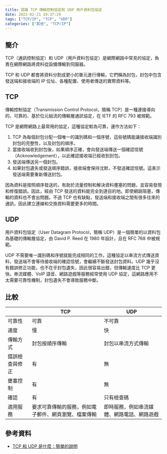 ```yaml
---
title: 認識 TCP 傳輸控制協定和 UDP 用戶資料包協定
date: 2022-02-21 19:37:29
tags: ["TCP/IP", "TCP", "UDP"]
categories: ["其他", "TCP/IP"]
---
```


## 簡介

TCP（通訊控制協定）和 UDP（用戶資料包協定）是網際網路中常見的協定，負責在網際網路將資料從設備傳輸到伺服器。

TCP 和 UDP 都會將資料分割成更小的單元進行傳輸，它們稱為封包，封包中包含發送端和接收端的 IP 位址、各種配置、使用者傳送的實際資料等。

## TCP

傳輸控制協定（Transmission Control Protocol，簡稱 TCP）是一種連接導向的、可靠的、基於位元組流的傳輸層通訊協定，在 IETF 的 RFC 793 被規範。

TCP 是網際網路上最常用的協定，這種協定較為可靠，運作方法如下：

1. TCP 為每個封包分配一個唯一的識別碼和一個序號，這些號碼能讓接收端識別封包的完整性，以及封包的順序。
2. 當接收端收到封包後，如果順序正確，會向發送端傳送一個確認信號（Acknowledgement），以此確認接收端已經收到封包。
3. 發送端傳送另一個封包。
4. 如果封包遺失或發送順序錯誤，接收端會保持沈默，不發送確認信號。這表示發送端需要重新傳送封包。

因為資料是按照順序發送的，有助於流量控制和解決資料壅塞的問題，並容易發現和修復錯誤。因此，經由 TCP 發送的資料能完全到達目的地。即使網路阻塞，傳輸的資料也不會出問題。不過 TCP 也有缺點，發送端和接收端之間有很多往來的通訊，因此建立連線和交換資料需要更多的時間。

## UDP

用戶資料包協定（User Datagram Protocol，簡稱 UDP）是一個簡單的以資料包為基礎的傳輸層協定，由 David P. Reed 在 1980 年設計，且在 RFC 768 中被規範。

UDP 不需要唯一識別碼和序號就能完成相同的工作。這種協定以串流方式傳送資料，發送端不會等待接收端的確認信號，會繼續不斷發送封包資料。UDP 幾乎沒有錯誤修正功能，也不在乎封包遺失，因此很容易出錯，但傳輸速度比 TCP 更快。串流媒體、VoIP 語音、網路遊戲等服務經常使用 UDP 協定，這網路應用不太需要可靠性機制，封包遺失不會導致服務中斷。

## 比較

| | TCP | UDP |
| --- | --- | --- |
| 可靠性 | 可靠 | 不可靠 |
| 速度 | 慢 | 快 |
| 傳輸方式 | 封包按順序傳輸 | 封包以串流方式傳輸 |
| 錯誤檢查與修正 | 有 | 無 |
| 壅塞控制 | 有 | 無 |
| 確認 | 有 | 只有檢查碼 |
| 適用服務 | 要求可靠傳輸的服務，例如電子郵件、網頁瀏覽、檔案傳輸 | 即時服務，例如串流媒體、網路電話、網路遊戲 |

## 參考資料

- [TCP 和 UDP 是什麼：簡單的說明](https://nordvpn.com/zh-tw/blog/tcp-udp-bijiao/)
